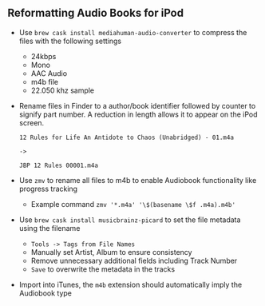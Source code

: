 ## Reformatting Audio Books for iPod

- Use `brew cask install mediahuman-audio-converter` to compress the files with the following settings
  - 24kbps
  - Mono
  - AAC Audio
  - m4b file
  - 22.050 khz sample
- Rename files in Finder to a author/book identifier followed by counter to signify part number. A reduction in length allows it to appear on the iPod screen.

  ```
  12 Rules for Life An Antidote to Chaos (Unabridged) - 01.m4a

  ->

  JBP 12 Rules 00001.m4a
  ```

- Use `zmv` to rename all files to m4b to enable Audiobook functionality like progress tracking
  - Example command `zmv '*.m4a' '\$(basename \$f .m4a).m4b'`
- Use `brew cask install musicbrainz-picard` to set the file metadata using the filename
  - `Tools -> Tags from File Names`
  - Manually set Artist, Album to ensure consistency
  - Remove unnecessary additional fields including Track Number
  - `Save` to overwrite the metadata in the tracks
- Import into iTunes, the `m4b` extension should automatically imply the Audiobook type
